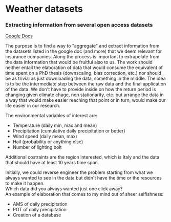 
# Weather datasets
### Extracting information from several open access datasets

[Google Docs](https://docs.google.com/spreadsheets/d/1bi5y7nR0azMbEcoTd-5jpOGhCitbu0449sYMWe00AW8/edit#gid=0)

The purpose is to find a way to "aggregate" and extract information from the datasets listed in the google doc (and more) that we deem relevant for insurance companies. Along the process is important to extrapolate from the data information that would be fruitful also to us.
The work should neither entail the elaboration of data that would consume the equivalent of time spent on a PhD thesis (downscaling, bias correction, etc.) nor should be as trivial as just downloading the data, something in the middle.
The idea is to be the intermediate step between the raw data and the final application of the data. We don't have to provide inside on how the return period is changing given climate chage, non stationarity, etc. but arrange the data in a way that would make easier reaching that point or in turn, would make our life easier in our research.

The environmental variables of interest are:  

* Temperature (daily min, max and mean)
* Precipitation (cumulative daily precipitation or better)
* Wind speed (daily mean, max)
* Hail (probability or anything else)
* Number of lighting bolt

Additional costraints are the region interested, which is Italy and the data that should have at least 10 years time span.

Initially, we could reverse engineer the problem starting from what we always wanted to see in the data but didn't have the time or the resources to make it happen.<br> 
Which data did you always wanted just one click away?  
An example of elaboration that comes to my mind out of sheer selfishness:

- AMS of daily precipitation
- POT of daily precipitation
- Creation of a database


